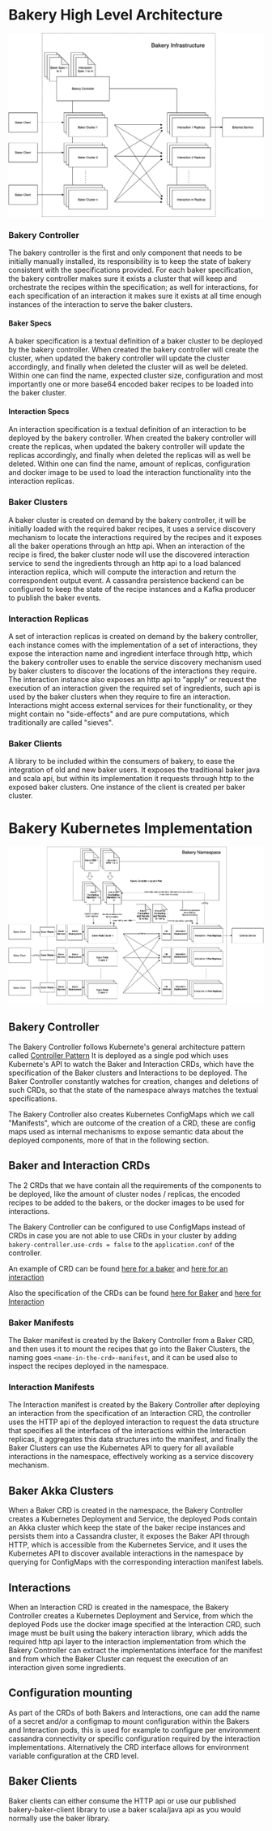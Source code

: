 # Bakery High Level Architecture

![Architecture diagram](./Bakery%20Architecture.png)

### Bakery Controller

The bakery controller is the first and only component that needs to be initially manually installed, its
responsibility is to keep the state of bakery consistent with the specifications provided. For each 
baker specification, the bakery controller makes sure it exists a cluster that will keep and orchestrate
the recipes within the specification; as well for interactions, for each specification of an interaction
it makes sure it exists at all time enough instances of the interaction to serve the baker clusters.

#### Baker Specs

A baker specification is a textual definition of a baker cluster to be deployed by the bakery controller.
When created the bakery controller will create the cluster, when updated the bakery controller will 
update the cluster accordingly, and finally when deleted the cluster will as well be deleted.
Within one can find the name, expected cluster size, configuration and most importantly one or more base64 
encoded baker recipes to be loaded into the baker cluster.

#### Interaction Specs

An interaction specification is a textual definition of an interaction to be deployed by the bakery controller.
When created the bakery controller will create the replicas, when updated the bakery controller will 
update the replicas accordingly, and finally when deleted the replicas will as well be deleted.
Within one can find the name, amount of replicas, configuration and docker image to be used to load the 
interaction functionality into the interaction replicas.

### Baker Clusters

A baker cluster is created on demand by the bakery controller, it will be initially loaded with the required
baker recipes, it uses a service discovery mechanism to locate the interactions required by the recipes and
it exposes all the baker operations through an http api. When an interaction of the recipe is fired, the baker
cluster node will use the discovered interaction service to send the ingredients through an http api to a load
balanced interaction replica, which will compute the interaction and return the correspondent output event. 
A cassandra persistence backend can be configured to keep the state of the recipe instances and a Kafka 
producer to publish the baker events.

### Interaction Replicas

A set of interaction replicas is created on demand by the bakery controller, each instance comes with the 
implementation of a set of interactions, they expose the interaction name and ingredient interface through
http, which the bakery controller uses to enable the service discovery mechanism used by baker clusters to
discover the locations of the interactions they require. The interaction instance also exposes an http api
to "apply" or request the execution of an interaction given the required set of ingredients, such api is 
used by the baker clusters when they require to fire an interaction.
Interactions might access external services for their functionality, or they might contain no "side-effects"
and are pure computations, which traditionally are called "sieves".

### Baker Clients

A library to be included within the consumers of bakery, to ease the integration of old and new baker users. 
It exposes the traditional baker java and scala api, but within its implementation it requests through http 
to the exposed baker clusters. One instance of the client is created per baker cluster.


# Bakery Kubernetes Implementation

![Kubernetes diagram](./Bakery%20Kubernetes%20Architecture.png)

## Bakery Controller

The Bakery Controller follows Kubernete's general architecture pattern called [Controller Pattern](https://kubernetes.io/docs/concepts/architecture/controller/)
It is deployed as a single pod which uses Kubernete's API to watch the Baker and Interaction CRDs, which have the
specification of the Baker clusters and Interactions to be deployed. The Baker Controller constantly watches for creation,
changes and deletions of such CRDs, so that the state of the namespace always matches the textual specifications.

The Bakery Controller also creates Kubernetes ConfigMaps which we call "Manifests", which are outcome of the creation of
a CRD, these are config maps used as internal mechanisms to expose semantic data about the deployed components, more of
that in the following section.

## Baker and Interaction CRDs

The 2 CRDs that we have contain all the requirements of the components to be deployed, like the amount of cluster nodes 
/ replicas, the encoded recipes to be added to the bakers, or the docker images to be used for interactions.

The Bakery Controller can be configured to use ConfigMaps instead of CRDs in case you are not able to use CRDs in your cluster
by adding `bakery-controller.use-crds = false` to the `application.conf` of the controller.

An example of CRD can be found [here for a baker](../bakery-integration-tests/src/test/resources/kubernetes/crd/baker-webshop.yaml)
and [here for an interaction](../bakery-integration-tests/src/test/resources/kubernetes/crd/interactions-example.yaml)

Also the specification of the CRDs can be found [here for Baker](../bakery-integration-tests/src/test/resources/kubernetes/crd/crd-baker.yaml)
and [here for Interaction](../bakery-integration-tests/src/test/resources/kubernetes/crd/crd-interaction.yaml)

### Baker Manifests

The Baker manifest is created by the Bakery Controller from a Baker CRD, and then uses it to mount the recipes that go
into the Baker Clusters, the naming goes `<name-in-the-crd>-manifest`, and it can be used also to inspect the recipes
deployed in the namespace.

### Interaction Manifests

The Interaction manifest is created by the Bakery Controller after deploying an interaction from the specification of an
Interaction CRD, the controller uses the HTTP api of the deployed interaction to request the data structure that specifies
all the interfaces of the interactions within the Interaction replicas, it aggregates this data structures into the manifest,
and finally the Baker Clusters can use the Kubernetes API to query for all available interactions in the namespace, effectively
working as a service discovery mechanism.

## Baker Akka Clusters

When a Baker CRD is created in the namespace, the Bakery Controller creates a Kubernetes Deployment and Service, the deployed
Pods contain an Akka cluster which keep the state of the baker recipe instances and persists them into a Cassandra cluster, 
it exposes the Baker API through HTTP, which is accessible from the Kubernetes Service, and it uses the Kubernetes API to discover
available interactions in the namespace by querying for ConfigMaps with the corresponding interaction manifest labels.

## Interactions

When an Interaction CRD is created in the namespace, the Bakery Controller creates a Kubernetes Deployment and Service,
from which the deployed Pods use the docker image specified at the Interaction CRD, such image must be built using the
bakery interaction library, which adds the required http api layer to the interaction implementation from which the
Bakery Controller can extract the implementations interface for the manifest and from which the Baker Cluster can request 
the execution of an interaction given some ingredients.

## Configuration mounting

As part of the CRDs of both Bakers and Interactions, one can add the name of a secret and/or a configmap to mount configuration
within the Bakers and Interaction pods, this is used for example to configure per environment cassandra connectivity or 
specific configuration required by the interaction implementations. Alternatively the CRD interface allows for environment 
variable configuration at the CRD level.

## Baker Clients

Baker clients can either consume the HTTP api or use our published bakery-baker-client library to use a baker scala/java 
api as you would normally use the baker library.
